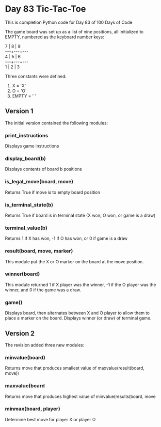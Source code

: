 # Day 83 Tic-Tac-Toe

This is completion Python code for Day 83 of 100 Days of Code

The game board was set up as a list of nine positions, all initialized to EMPTY, numbered as the keyboard number keys:

   7 | 8 | 9    
  ---+---+---    
   4 | 5 | 6  
  ---+---+---  
   1 | 2 | 3   
   
Three constants were defined:
1. X = 'X' 
2. O = 'O'
3. EMPTY = ' '

## Version 1
The initial version contained the following modules:

### print_instructions
Displays game instructions
### display_board(b)
Displays contents of board b positions
### is_legal_move(board, move)
Returns True if move is to empty board position
### is_terminal_state(b)
Returns True if board is in terminal state (X won, O won, or game is a draw)
### terminal_value(b)
Returns 1 if X has won, -1 if O has won, or 0 if game is a draw
### result(board, move, marker)
This module put the X or O marker on the board at the move position.
### winner(board)
This module returned 1 if X player was the winner, -1 if the O player was the winner, and 0 if the game was a draw.
### game()
Displays board, then alternates between X and O player to allow them to place a marker on the board.
Displays winner (or draw) of terminal game.

## Version 2
The revision added three new modules:

### minvalue(board)
Returns move that produces smallest value of maxvalue(result(board, move))
### maxvalue(board
Returns move that produces highest value of minvalue(results(board, move
### minmax(board, player)
Determine best move for player X or player O
